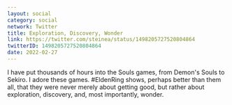 ```yaml
---
layout: social
category: social
network: Twitter
title: Exploration, Discovery, Wonder
link: https://twitter.com/steinea/status/1498205727520804864
twitterID: 1498205727520804864
date: 2022-02-27
---
```


I have put thousands of hours into the Souls games, from Demon's Souls to Sekiro. I adore these games. #EldenRing shows, perhaps better than them all, that they were never merely about getting good, but rather about exploration, discovery, and, most importantly, wonder.
